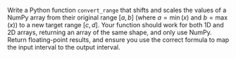 Write a Python function `convert_range` that shifts and scales the values of a NumPy array from their original range $[a, b]$ (where $a=\min(x)$ and $b=\max(x)$) to a new target range $[c, d]$. Your function should work for both 1D and 2D arrays, returning an array of the same shape, and only use NumPy. Return floating-point results, and ensure you use the correct formula to map the input interval to the output interval.
